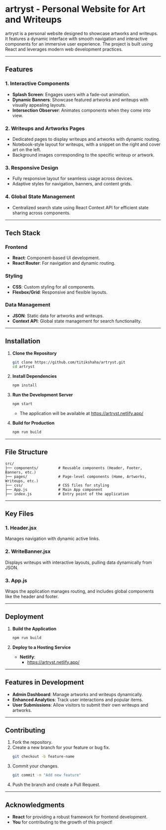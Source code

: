 
# artryst - Personal Website for Art and Writeups

artryst is a personal  website designed to showcase artworks and writeups. It features a dynamic interface with smooth navigation and interactive components for an immersive user experience. The project is built using React and leverages modern web development practices.

--- 

## Features



### 1. **Interactive Components**
- **Splash Screen**: Engages users with a fade-out animation.
- **Dynamic Banners**: Showcase featured artworks and writeups with visually appealing layouts.
- **Intersection Observer**: Animates components when they come into view.

### 2. **Writeups and Artworks Pages**
- Dedicated pages to display writeups and artworks with dynamic routing.
- Notebook-style layout for writeups, with a snippet on the right and cover art on the left.
- Background images corresponding to the specific writeup or artwork.

### 3. **Responsive Design**
- Fully responsive layout for seamless usage across devices.
- Adaptive styles for navigation, banners, and content grids.

### 4. **Global State Management**
- Centralized search state using React Context API for efficient state sharing across components.

---

## Tech Stack

### Frontend
- **React**: Component-based UI development.
- **React Router**: For navigation and dynamic routing.


### Styling
- **CSS**: Custom styling for all components.
- **Flexbox/Grid**: Responsive and flexible layouts.

### Data Management
- **JSON**: Static data for artworks and writeups.
- **Context API**: Global state management for search functionality.

---

## Installation

1. **Clone the Repository**
   ```bash
   git clone https://github.com/titikshaha/artryst.git
   cd artryst
   ```

2. **Install Dependencies**
   ```bash
   npm install
   ```

3. **Run the Development Server**
   ```bash
   npm start
   ```
   - The application will be available at https://artryst.netlify.app/

4. **Build for Production**
   ```bash
   npm run build
   ```

---

## File Structure

```
src/
├── components/         # Reusable components (Header, Footer, Banners, etc.)
├── pages/              # Page-level components (Home, Artworks, Writeups, etc.)
├── css/                # CSS files for styling
├── App.js              # Main App component
├── index.js            # Entry point of the application
```

---

## Key Files 

### 1. **Header.jsx**
Manages navigation with dynamic active links.

### 2. **WriteBanner.jsx**
Displays writeups with interactive layouts, pulling data dynamically from JSON.

### 3. **App.js**
Wraps the application manages routing, and includes global components like the header and footer.

---

## Deployment

1. **Build the Application**
   ```bash
   npm run build
   ```

2. **Deploy to a Hosting Service**
   - **Netlify**:
     - https://artryst.netlify.app/

---

## Features in Development
- **Admin Dashboard**: Manage artworks and writeups dynamically.
- **Enhanced Analytics**: Track user interactions and popular items.
- **User Submissions**: Allow visitors to submit their own writeups and artworks.

---

## Contributing

1. Fork the repository.
2. Create a new branch for your feature or bug fix.
   ```bash
   git checkout -b feature-name
   ```
3. Commit your changes.
   ```bash
   git commit -m "Add new feature"
   ```
4. Push the branch and create a Pull Request.

---


## Acknowledgments
- **React** for providing a robust framework for frontend development.
- **You** for contributing to the growth of this project!

